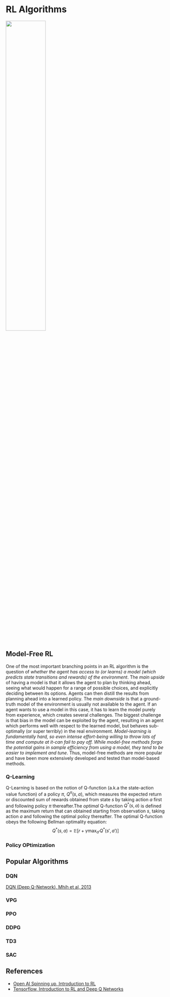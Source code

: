 # RL Algorithms

<img src="https://github.com/suneric/rl_algorithms/tree/main/references/rl_algorithms.svg" width=50% height=50%>

## Model-Free RL
One of the most important branching points in an RL algorithm is the question of *whether the agent has access to (or learns) a model (which predicts state transitions and rewards) of the environment*. The *main upside* of having a model is that it allows the agent to plan by thinking ahead, seeing what would happen for a range of possible choices, and explicitly deciding between its options. Agents can then distill the results from planning ahead into a learned policy. The *main downside* is that a ground-truth model of the environment is usually not available to the agent. If an agent wants to use a model in this case, it has to learn the model purely from experience, which creates several challenges. The biggest challenge is that bias in the model can be exploited by the agent, resulting in an agent which performs well with respect to the learned model, but behaves sub-optimally (or super terribly) in the real environment. *Model-learning is fundamentally hard, so even intense effort-being willing to throw lots of time and compute at it-can fail to pay off. While model-free methods forgo the potential gains in sample efficiency from using a model, they tend to be easier to implement and tune*. Thus, model-free methods are more popular and have been more extensively developed and tested than model-based methods.

### Q-Learning
Q-Learning is based on the notion of Q-function (a.k.a the state-action value function) of a policy $\pi$, $Q^{\pi}(s,a)$, which measures the expected return or discounted sum of rewards obtained from state $s$ by taking action $a$ first and following policy $\pi$ thereafter.The *optimal* Q-function $Q^*(s,a)$ is defined as the maximum return that can obtained starting from observation $s$, taking action $a$ and following the optimal policy thereafter. The optimal Q-function obeys the following Bellman optimality equation:
$$Q^*(s,a) = \mathbb{E}[r + \gamma\max_{a'}Q^*(s',a')]$$

### Policy OPtimization

## Popular Algorithms
### DQN

[DQN (Deep Q-Network), Mhih et al, 2013](https://www.cs.toronto.edu/~vmnih/docs/dqn.pdf)

### VPG

### PPO

### DDPG

### TD3

### SAC

## References
- [Open AI Spinning up, Introduction to RL](https://spinningup.openai.com/en/latest/spinningup/rl_intro2.html)
- [Tensorflow, Introduction to RL and Deep Q Networks](https://www.tensorflow.org/agents/tutorials/0_intro_rl)
